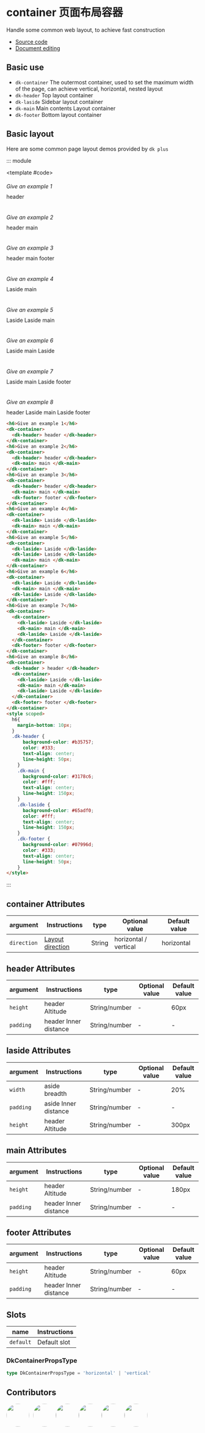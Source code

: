 # container 页面布局容器

Handle some common web layout, to achieve fast construction

- [Source code](https://github.com/dk-plus-ui/dk-plus-ui/tree/master/packages/components/dkcontainer)
- [Document editing](https://github.com/dk-plus-ui/dk-plus-ui/blob/master/docs/en/components/container.md)

## Basic use

- `dk-container` The outermost container, used to set the maximum width of the page, can achieve vertical, horizontal, nested layout
- `dk-header` Top layout container
- `dk-laside` Sidebar layout container
- `dk-main` Main contents Layout container
- `dk-footer` Bottom layout container


## Basic layout

Here are some common page layout demos provided by `dk plus` 

::: module

<template #code>
  <h6>Give an example 1</h6>
  <dk-container>
    <dk-header> header </dk-header>
  </dk-container>
  <br/>
  <br/>
  <h6>Give an example 2</h6>
  <dk-container>
    <dk-header> header </dk-header>
    <dk-main> main </dk-main>
  </dk-container>
  <br/>
  <br/>
  <h6>Give an example 3</h6>
  <dk-container>
    <dk-header> header </dk-header>
    <dk-main> main </dk-main>
    <dk-footer> footer </dk-footer>
  </dk-container>
  <br/>
  <br/>
  <h6>Give an example 4</h6>
  <dk-container>
    <dk-laside> Laside </dk-laside>
    <dk-main> main </dk-main>
  </dk-container>
  <br/>
  <br/>
  <h6>Give an example 5</h6>
  <dk-container>
    <dk-laside> Laside </dk-laside>
    <dk-laside> Laside </dk-laside>
    <dk-main> main </dk-main>
  </dk-container>
  <br/>
  <br/>
  <h6>Give an example 6</h6>
  <dk-container>
    <dk-laside> Laside </dk-laside>
    <dk-main> main </dk-main>
    <dk-laside> Laside </dk-laside>
  </dk-container>
  <br/>
  <br/>
  <h6>Give an example 7</h6>
  <dk-container>
    <dk-container>
      <dk-laside> Laside </dk-laside>
      <dk-main> main </dk-main>
      <dk-laside> Laside </dk-laside>
    </dk-container>
    <dk-footer> footer </dk-footer>
  </dk-container>
  <br/>
  <br/>
  <h6>Give an example 8</h6>
  <dk-container>
    <dk-header > header </dk-header>
    <dk-container>
      <dk-laside> Laside </dk-laside>
      <dk-main> main </dk-main>
      <dk-laside> Laside </dk-laside>
    </dk-container>
    <dk-footer> footer </dk-footer>
  </dk-container>
</template>

```html
<h6>Give an example 1</h6>
<dk-container>
  <dk-header> header </dk-header>
</dk-container>
<h6>Give an example 2</h6>
<dk-container>
  <dk-header> header </dk-header>
  <dk-main> main </dk-main>
</dk-container>
<h6>Give an example 3</h6>
<dk-container>
  <dk-header> header </dk-header>
  <dk-main> main </dk-main>
  <dk-footer> footer </dk-footer>
</dk-container>
<h6>Give an example 4</h6>
<dk-container>
  <dk-laside> Laside </dk-laside>
  <dk-main> main </dk-main>
</dk-container>
<h6>Give an example 5</h6>
<dk-container>
  <dk-laside> Laside </dk-laside>
  <dk-laside> Laside </dk-laside>
  <dk-main> main </dk-main>
</dk-container>
<h6>Give an example 6</h6>
<dk-container>
  <dk-laside> Laside </dk-laside>
  <dk-main> main </dk-main>
  <dk-laside> Laside </dk-laside>
</dk-container>
<h6>Give an example 7</h6>
<dk-container>
  <dk-container>
    <dk-laside> Laside </dk-laside>
    <dk-main> main </dk-main>
    <dk-laside> Laside </dk-laside>
  </dk-container>
  <dk-footer> footer </dk-footer>
</dk-container>
<h6>Give an example 8</h6>
<dk-container>
  <dk-header > header </dk-header>
  <dk-container>
    <dk-laside> Laside </dk-laside>
    <dk-main> main </dk-main>
    <dk-laside> Laside </dk-laside>
  </dk-container>
  <dk-footer> footer </dk-footer>
</dk-container>
<style scoped>
  h6{
    margin-bottom: 10px;
  }
  .dk-header {
      background-color: #b35757;
      color: #333;
      text-align: center;
      line-height: 50px;
    }
    .dk-main {
      background-color: #3178c6;
      color: #fff;
      text-align: center;
      line-height: 150px;
    }
    .dk-laside {
      background-color: #65adf0;
      color: #fff;
      text-align: center;
      line-height: 150px;
    }
    .dk-footer {
      background-color: #07996d;
      color: #333;
      text-align: center;
      line-height: 50px;
    }
</style>
```

:::

## container Attributes

| argument | Instructions | type | Optional value | Default value |
| ---- | ----| ---- | -------| ------ |
| `direction` |<a href="#DkContainerPropsType">Layout direction</a>   | String | horizontal / vertical | horizontal |

## header Attributes

| argument | Instructions | type | Optional value | Default value |
| ---- | ----| ---- | -------| ------ |
| `height` | header   Altitude | String/number | - | 60px |
| `padding` | header Inner distance   | String/number | - | - |

## laside Attributes

| argument | Instructions | type | Optional value | Default value |
| ---- | ----| ---- | -------| ------ |
| `width` | aside breadth   | String/number | - | 20% |
| `padding` | aside Inner distance   | String/number | - | - |
| `height` | header Altitude   | String/number | - | 300px |

## main Attributes

| argument | Instructions | type | Optional value | Default value |
| ---- | ----| ---- | -------| ------ |
| `height` | header Altitude   | String/number | - | 180px |
| `padding` | header Inner distance   | String/number | - | - |

## footer Attributes

| argument | Instructions | type | Optional value | Default value |
| ---- | ----| ---- | -------| ------ |
| `height` | header Altitude   | String/number | - | 60px |
| `padding` | header Inner distance   | String/number | - | - |

## Slots

| name | Instructions |
| ---- | ----|
| `default` | Default slot |

### DkContainerPropsType

```ts
type DkContainerPropsType = 'horizontal' | 'vertical'
```

## Contributors

<div style='display: flex;'>
  <a href="https://github.com/dk-plus-ui" target="_blank" style='margin-right:10px;'>
    <img style='width:60px;height:60px;border-radius: 50%;' src="https://avatars.githubusercontent.com/u/88755587?v=4" />
  </a>
  <a href="https://github.com/WangYingJay" target="_blank">
    <img style='width:60px;height:60px;border-radius: 50%;' src="https://avatars.githubusercontent.com/u/117073291?s=64&v=4"/>
  </a>
  <a href="https://github.com/bugfix2020" target="_blank">
    <img style='width:60px;height:60px;border-radius: 50%;' src="https://avatars.githubusercontent.com/u/29813979?v=4"/>
  </a>
  <a href="https://github.com/usertutu" target="_blank">
    <img style='width:60px;height:60px;border-radius: 50%;' src="https://avatars.githubusercontent.com/u/54882060?v=4"/>
  </a>
  <a href="https://github.com/Jiajie-Zhao" target="_blank">
    <img style='width:60px;height:60px;border-radius: 50%;' src="https://avatars.githubusercontent.com/u/95927228?v=4"/>
  </a>
  <a href="https://github.com/XuXiaoyingy" target="_blank">
    <img style='width:60px;height:60px;border-radius: 50%;' src="https://avatars.githubusercontent.com/u/140246146?v=4"/>
  </a>
</div>

<style  scoped>
  h6{
    margin-bottom: 10px;
  }
  .dk-header {
      background-color: #b35757;
      color: #333;
      text-align: center;
      line-height: 50px;
    }
    .dk-main {
      background-color: #3178c6;
      color: #fff;
      text-align: center;
      line-height: 150px;
    }
    .dk-laside {
      background-color: #65adf0;
      color: #fff;
      text-align: center;
      line-height: 150px;
    }
    .dk-footer {
      background-color: #07996d;
      color: #333;
      text-align: center;
      line-height: 50px;
    }
</style>